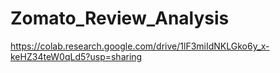 # Zomato_Review_Analysis
https://colab.research.google.com/drive/1lF3miIdNKLGko6y_x-keHZ34teW0qLd5?usp=sharing
